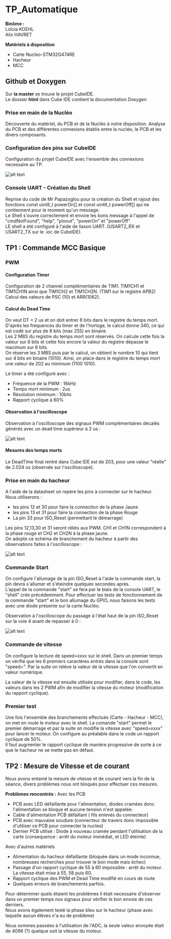 # TP_Automatique  

__Binôme :__  
Loïcia KOEHL  
Alix HAVRET

__Matériels à disposition__  
- Carte Nucleo-STM32G474RE
- Hacheur 
- MCC

## Github et Doxygen
Sur __la master__ se trouve le projet CubeIDE.  
Le dossier __html__ dans Cube IDE contient la documentation Doxygen  

### Prise en main de la Nucléo
Découverte du matériel, du PCB et de la Nucléo à notre disposition. Analyse du PCB et des différentes connexions établis entre la nucléo, le PCB et les divers composants.  

### Configuration des pins sur CubeIDE 
Configuration du projet CubeIDE avec l'ensemble des connexions necessaire au TP.  

![alt text](https://github.com/KOEHL-HAVRET-TP/TP_Automatique/blob/fcc6e490f1d8087805aa1f0a3249d28175753caa/Images/image_pin_cubeIDE.JPG)

### Console UART - Création du Shell
Reprise du code de Mr Papazoglou pour la création du Shell et rajout des fonctions const uint8_t powerOn[] et const uint8_t powerOff[] qui ne contiennent pour le moment qu'un message.  
Le Shell s'ouvre correctement et envoie les bons message à l'appel de "cmdNotFound", "help", "pinout", "powerOn" et "powerOff".  
LE shell a été configuré à l'aide de liason UART. (USART2_RX et USART2_TX sur le .ioc de CubeIDE).  

## TP1  : Commande MCC Basique
### PWM  
#### Configuration Timer
Configuration de 2 channel complémentaires de TIM1. TIM1CH1 et TIM1CH1N ainsi que TIM1CH2 et TIM1CH2N. (TIM1 sur le registre APB2) 
Calcul des valeurs de PSC (10) et ARR(1062). 

#### Calcul du Dead Time  
On veut DT = 2 us et on doit entrer 8 bits dans le registre du temps mort. 
D'après les fréquences du timer et de l'horloge, le calcul donne 340, ce qui est codé sur plus de 8 bits (max 255) en binaire.  
Les 2 MBS du registre du temps mort sont réservés. On calcule cette fois la valeur sur 6 bits et cette fois encore la valeur du registre dépasse le macimum sur 6 bits.  
On réserve les 3 MBS puis par le calcul, on obtient le nombre 10 qui tient sur 4 bits en binaire (1010). Ainsi, on place dans le registre du temps mort une valeur de 202 au minimum (1100 1010).  

Le timer a été configuré avec :  
- Fréquence de la PWM : 16kHz
- Temps mort minimum : 2us
- Résolution minimum : 10bits
- Rapport cyclique à 60%

#### Observation à l'oscilloscope
Observation à l'oscilloscope des signaux PWM complémentaires décalés générés avec un dead time supérieur à 2 us :
  
![alt text](https://github.com/KOEHL-HAVRET-TP/TP_Automatique/blob/main/Images/PWM_comp_decal.png)

#### Mesures des temps morts  
Le DeadTime final rentré dans Cube IDE est de 203, pour une valeur "réelle" de 2.024 us (observée sur l'oscilloscope).  

### Prise en main du hacheur
A l'aide de la datasheet on repère les pins à connecter sur le hacheur.  
Nous utiliserons :
- les pins 12 et 30 pour faire la connection de la phase Jaune 
- les pins 13 et 31 pour faire la connection de la phase Rouge
- La pin 33 pour ISO_Reset (permettant le démarrage)

Les pins 12,13,30 et 31 seront réliés aux PWM. CH1 et CH1N correspondent à la phase rouge et CH2 et CH2N à la phase jaune.  
On adopte ce schéma de branchement du hacheur à partir des observations faites à l'oscilloscope :  

![alt text](https://github.com/KOEHL-HAVRET-TP/TP_Automatique/blob/main/Images/Hacheur.JPG)

### Commande Start
On configure l'allumage de la pin ISO_Reset à l'aide la commande start, la pin devra s'allumer et s'éteindre quelques secondes après.  
L'appel de la commande "start" se fera par le biais de la console UART, le "shell" crée précédemment. 
Pour effectuer les tests de fonctionnement de la commande "start" et le bon allumage du GPIO, nous faisons les tests avec une diode présente sur la carte Nucléo. 

Observation à l'oscilloscope du passage à l'état haut de la pin ISO_Reset sur la voie 4 avant de repasser à 0 :  
  
![alt text](https://github.com/KOEHL-HAVRET-TP/TP_Automatique/blob/main/Images/Start.png)

### Commande de vitesse
On configure la lecture de speed=xxxx sur le shell. Dans un premier temps on vérifie que les 6 premiers caractères entrés dans la console sont "speed=". Par la suite on relève la valeur de la vitesse que l'on convertit en valeur numérique. 

La valeur de la vitesse est ensuite utilisée pour modifier, dans le code, les valeurs dans les 2 PWM afin de modifier la vitesse du moteur (modification du rapport cyclique).

### Premier test

Une fois l'ensemble des branchements effectués (Carte - Hacheur - MCC), on met en route le moteur avec le shell. La comande "start" permet le premier démarrage et par la suite on modifie la vitesse avec "speed=xxxx" pour lancer le moteur. On configure au préalable dans le code un rapport cyclique de 50%.  
Il faut augmenter le rapport cyclique de manière progressive de sorte à ce que le hacheur ne se mette pas en défaut. 

## TP2  : Mesure de Vitesse et de courant
Nous avons entamé la mesure de vitesse et de courant vers la fin de la séance, divers problèmes nous ont bloqués pour effectuer ces mesures.  

__Problèmes rencontrés :__
Avec les PCB 

- PCB avec LED défaillante pour l'alimentation, diodes cramées donc l'alimentation se bloque et aucune tension n'est appelée.
- Cable d'alimentation PCB défaillant ( fils enlevés du connecteur)
- PCB avec mauvaise soudure (connecteur de travers donc impossible d'utiliser ce PCB pour connecter la nucleo)
- Dernier PCB utilisé : Diode à nouveau cramée pendant l'utilisation de la carte (consequence : arrêt du moteur immédiat, et LED éteinte)

Avec d'autres matériels

- Alimentation du hacheur défaillante (bloquée dans un mode inconnue, nombreuses recherches pour trouver le bon mode mais échec)
- Passage d'un rapport cyclique de 55 à 60 impossible : arrêt du moteur. La vitesse était mise à 55, 58 puis 60.
- Rapport cyclique des PWM et Dead Time modifié en cours de route 
- Quelques erreurs de branchements parfois.

Pour déterminer quels étaient les problèmes il était necessaire d'observer dans un premier temps nos signaux pour vérifier le bon envoie de ces derniers.  
Nous avons également testé la phase bleu sur le hacheur (phase avec laquelle aucun élèves n'a eu de problème)


Nous sommes passées à l'utilisation de l'ADC, la seule valeur envoyée était de 4096 (?) quelque soit la vitesse du moteur. 



